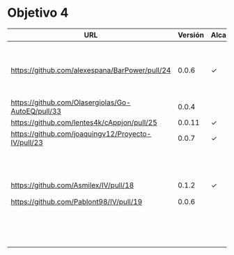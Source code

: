 # Objetivo 4


| URL                                        | Versión | Alcanzado |
|--------------------------------------------|---------|-----------|
| <!-- Enlace de noise-kngdm --> | | |
| <!-- Enlace de Esturillo98 --> | | |
| <!-- Enlace de LuisArostegui --> | | |
| <!-- Enlace de Paszser --> | | |
| <!-- Enlace de Mapachana --> | | |
| <!-- Enlace de eantoniocalo18 --> | | |
| <!-- Enlace de NachoCarher --> | | |
| <!-- Enlace de C L A --> | | |
| <!-- Enlace de Balrrach --> | | |
| https://github.com/alexespana/BarPower/pull/24 | 0.0.6 | ✓ |
| <!-- Enlace de Javierexmar --> | | |
| <!-- Enlace de MarinoFajardo --> | | |
| <!-- Enlace de danifm1321 --> | | |
| <!-- Enlace de josevilchez247 --> | | |
| <!-- Enlace de arguellesm --> | | |
| <!-- Enlace de DFolchA --> | | |
| <!-- Enlace de JaimeGM96 --> | | |
| <!-- Enlace de agr8 --> | | |
| https://github.com/Olasergiolas/Go-AutoEQ/pull/33 | 0.0.4 | |
| https://github.com/lentes4k/cAppjon/pull/25 | 0.0.11 | ✓ |
| https://github.com/joaquingv12/Proyecto-IV/pull/23 | 0.0.7 | ✓ |
| <!-- Enlace de gomares --> | | |
| <!-- Enlace de modejota --> | | |
| <!-- Enlace de argelion14 --> | | |
| <!-- Enlace de juanmihdz --> | | |
| <!-- Enlace de venrra --> | | |
| <!-- Enlace de Antobio17 --> | | |
| <!-- Enlace de manujurado1 --> | | |
| <!-- Enlace de L C G J --> | | |
| <!-- Enlace de migueorg --> | | |
| <!-- Enlace de jesusmarzor --> | | |
| <!-- Enlace de francisco3207 --> | | |
| <!-- Enlace de amerigal --> | | |
| https://github.com/Asmilex/IV/pull/18 | 0.1.2 | ✓ |
| <!-- Enlace de ismaelmontesinos --> | | |
| <!-- Enlace de morevi --> | | |
| https://github.com/Pablont98/IV/pull/19 | 0.0.6 | |
| <!-- Enlace de Slowmybrosh --> | | |
| <!-- Enlace de sorozcov --> | | |
| <!-- Enlace de jlortega00 --> | | |
| <!-- Enlace de Xileon310 --> | | |
| <!-- Enlace de Parka015 --> | | |
| <!-- Enlace de edusegrich --> | | |
| <!-- Enlace de LuisSS20 --> | | |
| <!-- Enlace de juanfran00 --> | | |
| <!-- Enlace de Albertotc99 --> | | |
| <!-- Enlace de aleveji --> | | |
| <!-- Enlace de paula1999 --> | | |
| <!-- Enlace de xCyal --> | | |
| <!-- Enlace de vlljuan99 --> | | |
| <!-- Enlace de JAntonioVR --> | | |
| <!-- Enlace de pablozafra97 --> | | |
